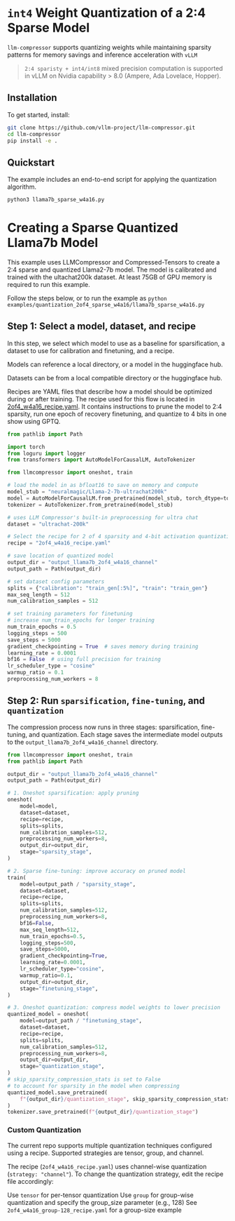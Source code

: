 # `int4` Weight Quantization of a 2:4 Sparse Model

`llm-compressor` supports quantizing weights while maintaining sparsity patterns for memory savings and inference acceleration with `vLLM`

> `2:4 sparisty + int4/int8` mixed precision computation is supported in vLLM on Nvidia capability > 8.0 (Ampere, Ada Lovelace, Hopper).

## Installation

To get started, install:

```bash
git clone https://github.com/vllm-project/llm-compressor.git
cd llm-compressor
pip install -e .
```

## Quickstart

The example includes an end-to-end script for applying the quantization algorithm.

```bash
python3 llama7b_sparse_w4a16.py
```


# Creating a Sparse Quantized Llama7b Model

This example uses LLMCompressor and Compressed-Tensors to create a 2:4 sparse and quantized Llama2-7b model.
The model is calibrated and trained with the ultachat200k dataset.
At least 75GB of GPU memory is required to run this example.

Follow the steps below, or to run the example as `python examples/quantization_2of4_sparse_w4a16/llama7b_sparse_w4a16.py`

## Step 1: Select a model, dataset, and recipe
In this step, we select which model to use as a baseline for sparsification, a dataset to
use for calibration and finetuning, and a recipe.

Models can reference a local directory, or a model in the huggingface hub.

Datasets can be from a local compatible directory or the huggingface hub.

Recipes are YAML files that describe how a model should be optimized during or after training.
The recipe used for this flow is located in [2of4_w4a16_recipe.yaml](./2of4_w4a16_recipe.yaml).
It contains instructions to prune the model to 2:4 sparsity, run one epoch of recovery finetuning,
and quantize to 4 bits in one show using GPTQ.

```python
from pathlib import Path

import torch
from loguru import logger
from transformers import AutoModelForCausalLM, AutoTokenizer

from llmcompressor import oneshot, train

# load the model in as bfloat16 to save on memory and compute
model_stub = "neuralmagic/Llama-2-7b-ultrachat200k"
model = AutoModelForCausalLM.from_pretrained(model_stub, torch_dtype=torch.bfloat16)
tokenizer = AutoTokenizer.from_pretrained(model_stub)

# uses LLM Compressor's built-in preprocessing for ultra chat
dataset = "ultrachat-200k"

# Select the recipe for 2 of 4 sparsity and 4-bit activation quantization
recipe = "2of4_w4a16_recipe.yaml"

# save location of quantized model
output_dir = "output_llama7b_2of4_w4a16_channel"
output_path = Path(output_dir)

# set dataset config parameters
splits = {"calibration": "train_gen[:5%]", "train": "train_gen"}
max_seq_length = 512
num_calibration_samples = 512

# set training parameters for finetuning
# increase num_train_epochs for longer training
num_train_epochs = 0.5
logging_steps = 500
save_steps = 5000
gradient_checkpointing = True  # saves memory during training
learning_rate = 0.0001
bf16 = False  # using full precision for training
lr_scheduler_type = "cosine"
warmup_ratio = 0.1
preprocessing_num_workers = 8
```

## Step 2: Run `sparsification`, `fine-tuning`, and `quantization`
The compression process now runs in three stages: sparsification, fine-tuning, and quantization.
Each stage saves the intermediate model outputs to the `output_llama7b_2of4_w4a16_channel` directory.

```python
from llmcompressor import oneshot, train
from pathlib import Path

output_dir = "output_llama7b_2of4_w4a16_channel"
output_path = Path(output_dir)

# 1. Oneshot sparsification: apply pruning
oneshot(
    model=model,
    dataset=dataset,
    recipe=recipe,
    splits=splits,
    num_calibration_samples=512,
    preprocessing_num_workers=8,
    output_dir=output_dir,
    stage="sparsity_stage",
)

# 2. Sparse fine-tuning: improve accuracy on pruned model
train(
    model=output_path / "sparsity_stage",
    dataset=dataset,
    recipe=recipe,
    splits=splits,
    num_calibration_samples=512,
    preprocessing_num_workers=8,
    bf16=False,
    max_seq_length=512,
    num_train_epochs=0.5,
    logging_steps=500,
    save_steps=5000,
    gradient_checkpointing=True,
    learning_rate=0.0001,
    lr_scheduler_type="cosine",
    warmup_ratio=0.1,
    output_dir=output_dir,
    stage="finetuning_stage",
)

# 3. Oneshot quantization: compress model weights to lower precision
quantized_model = oneshot(
    model=output_path / "finetuning_stage",
    dataset=dataset,
    recipe=recipe,
    splits=splits,
    num_calibration_samples=512,
    preprocessing_num_workers=8,
    output_dir=output_dir,
    stage="quantization_stage",
)
# skip_sparsity_compression_stats is set to False
# to account for sparsity in the model when compressing
quantized_model.save_pretrained(
    f"{output_dir}/quantization_stage", skip_sparsity_compression_stats=False
)
tokenizer.save_pretrained(f"{output_dir}/quantization_stage")

```

### Custom Quantization
The current repo supports multiple quantization techniques configured using a recipe. Supported strategies are tensor, group, and channel.

The recipe (`2of4_w4a16_recipe.yaml`) uses channel-wise quantization (`strategy: "channel"`).
To change the quantization strategy, edit the recipe file accordingly:

Use `tensor` for per-tensor quantization
Use `group` for group-wise quantization and specify the group_size parameter (e.g., 128)
See `2of4_w4a16_group-128_recipe.yaml` for a group-size example
